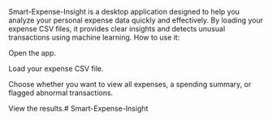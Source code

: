 Smart-Expense-Insight is a desktop application designed to help you analyze your personal expense data quickly and effectively. By loading your expense CSV files, it provides clear insights and detects unusual transactions using machine learning.
How to use it: 

Open the app.

Load your expense CSV file.

Choose whether you want to view all expenses, a spending summary, or flagged abnormal transactions.

View the results.# Smart-Expense-Insight
